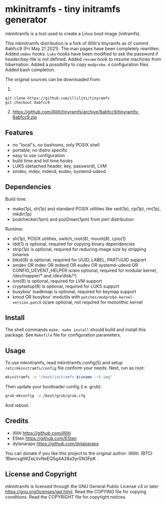 mkinitramfs - tiny initramfs generator
======================================
mkinitramfs is a tool used to create a Linux boot image (initramfs).

This mkinitramfs distribution is a fork of illiliti's tinyramfs as of
commit 8abfcc9 (Fri May 21 2021).  The man pages have been completely
rewritten.  Added `smdev` hooks.  `Luks` hooks have been modified to
ask the password if header/key-file is not defined.  Added `resume`
hook to resume machines from hibernation.  Added a possibility to copy
`modprobe.d` configuration files.  Added bash completion.

The original sources can be downloaded from:

  1.
    git clone https://github.com/illiliti/tinyramfs
    git checkout 8abfcc9

  2. https://github.com/illiliti/tinyramfs/archive/8abfcc9/tinyramfs-8abfcc9.zip


Features
--------
* no "local"s, no bashisms, only POSIX shell
* portable, no distro specific
* easy to use configuration
* build time and init time hooks
* LUKS (detached header, key, password), LVM
* smdev, mdev, mdevd, eudev, systemd-udevd


Dependencies
------------
Build time:
- make(1p), sh(1p) and standard POSIX utilities like sed(1p), cp(1p),
  rm(1p), mkdir(1p)
- podchecker(1pm) and pod2man(1pm) from perl distribution

Runtime:
- sh(1p), POSIX utilities, switch_root(8), mount(8), cpio(1)
- ldd(1) is optional, required for copying binary dependencies
- strip(1p) is optional, required for reducing image size by
  stripping binaries
- blkid(8) is optional, required for UUID, LABEL, PARTUUID support
- smdev OR mdev OR mdevd OR eudev OR systemd-udevd OR
  CONFIG_UEVENT_HELPER is/are optional, required for modular kernel,
  /dev/mapper/* and /dev/disk/*)
- lvm(8) is optional, required for LVM support
- cryptsetup(8) is optional, required for LUKS support
- busybox' loadkmap is optional, required for keymap support
- kmod OR busybox' modutils with
  `patches/modprobe-kernel-version.patch` is/are optional, not
  required for monolithic kernel


Install
-------
The shell commands `make; make install` should build and install this
package.  See `Makefile` file for configuration parameters.


Usage
-----
To use mkinitramfs, read mkinitramfs.config(5) and setup
`/etc/mkinitramfs/config` file conform your needs.  Next, run as root:

```sh
mkinitramfs -o "/boot/initramfs-$(uname -r).img"
```

Then update your bootloader config (i.e. grub):

```sh
grub-mkconfig -o /boot/grub/grub.cfg
```

And reboot.


Credits
-------

- illiliti <https://github.com/illiliti>
- E5ten <https://github.com/E5ten>
- dylanaraps <https://github.com/dylanaraps>

You can donate if you like this project to the original author:
illilliti: (BTC) 1BwrcsgtWZeLVvNeEQSg4A28a3yrGN3FpK .


License and Copyright
---------------------
mkinitramfs is licensed through the GNU General Public License v3 or
later <https://gnu.org/licenses/gpl.html>.
Read the COPYING file for copying conditions.
Read the COPYRIGHT file for copyright notices.


<!-- vim:ft=markdown:sw=2:ts=2:sts=2:et:cc=72:tw=70
End of file. -->
